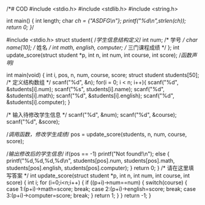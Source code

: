 /*# COD
#include <stdio.h>
#include <stdlib.h>
#include <string.h>

int main()
{
    int length;
    char *ch = {"ASDFG\n"};
    printf("%d\n",strlen(ch));
    return 0;
}*/



#include <stdio.h>
struct student{       /*学生信息结构定义*/
  int num;            /* 学号 */
  char name[10];      /* 姓名 */
  int math, english, computer;   /* 三门课程成绩 */
};
int update_score(struct student *p, int n, int num, int course, int score); /*函数声明*/

int main(void)
{
  int i, pos, n, num, course, score;
  struct student students[50];   /* 定义结构数组 */
  scanf("%d", &n);
  for(i = 0; i < n; i++){
    scanf("%d", &students[i].num);
    scanf("%s", students[i].name);
    scanf("%d", &students[i].math);
    scanf("%d", &students[i].english);
    scanf("%d", &students[i].computer);
  }

  /* 输入待修改学生信息 */
  scanf("%d", &num);
  scanf("%d", &course);
  scanf("%d", &score);

  /*调用函数，修改学生成绩*/
  pos = update_score(students, n, num, course, score);

  /*输出修改后的学生信息*/
  if(pos == -1)
    printf("Not found!\n");
  else
  {
    printf("%d,%d,%d,%d\n", students[pos].num, students[pos].math, students[pos].english, students[pos].computer);
  }
  return 0;
}
/* 请在这里填写答案 */
int update_score(struct student *p, int n, int num, int course, int score)
{
    int i;
    for (i=0;i<n;i++)
    {
        if ((p+i)->num==num)
        {
            switch(course)
            {
                case 1:(p+i)->math=score;
                break;
                case 2:(p+i)->english=score;
                break;
                case 3:(p+i)->computer=score;
                break;
            }
            return 1;
        }
    }
    return -1;
}

